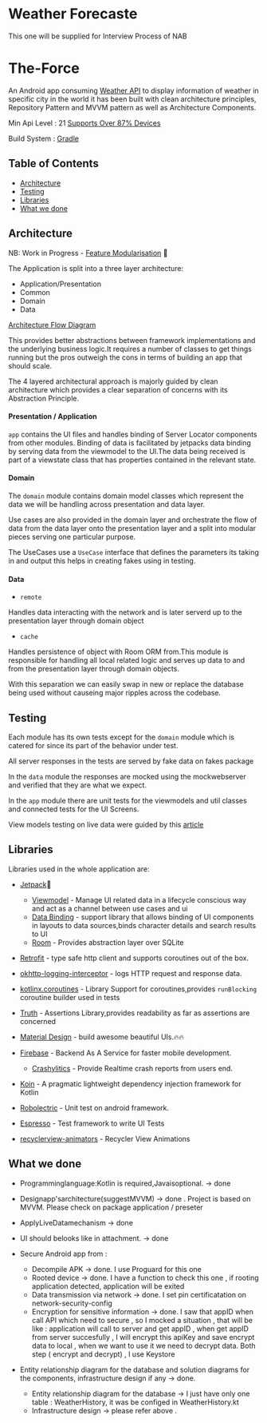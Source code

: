 
# Weather Forecaste

This one will be supplied for Interview Process of NAB 

# The-Force

An Android app consuming [Weather API](https://api.openweathermap.org/) to display information of weather in specific city in the world
it has been built with clean architecture principles, Repository Pattern and MVVM
pattern as well as Architecture Components.

Min Api Level : 21 [Supports Over 87% Devices ](https://developer.android.com/about/dashboards)

Build System : [Gradle](https://gradle.org/)

## Table of Contents

- [Architecture](#architecture)
- [Testing](#testing)
- [Libraries](#libraries)
- [What we done ](#whatwedone)

## Architecture

NB: Work in Progress - [Feature Modularisation](https://github.com/shinichi495/sample_poc) 🚧 

The Application is split into a three layer architecture:
- Application/Presentation
- Common
- Domain
- Data

[Architecture Flow Diagram](https://github.com/shinichi495/sample_poc/blob/main/pic/arch_flow.png)

This provides better abstractions between framework implementations 
and the underlying business logic.It requires a number of classes to get 
things running but the pros outweigh the cons in terms of building an app 
that should scale.

The 4 layered architectural approach is majorly guided by clean architecture which provides
a clear separation of concerns with its Abstraction Principle.

#### Presentation / Application

```app``` contains the UI files and handles binding of Server Locator components from other modules.
Binding of data is facilitated by jetpacks data binding by serving data from the viewmodel
to the UI.The data being received is part of a viewstate class that has properties contained in the
relevant state.

#### Domain

The ```domain``` module contains domain model classes which represent the
data we will be handling across presentation and data layer.

Use cases are also provided in the domain layer and orchestrate the flow 
of data from the data layer onto the presentation layer and a split into
modular pieces serving one particular purpose.

The UseCases use a ```UseCase``` interface that defines the parameters its taking in and 
output this helps in creating fakes using in testing.

#### Data

- ```remote```

Handles data interacting with the network and is later serverd up to the presentation layer through 
domain object

- ```cache```

Handles persistence of object with Room ORM from.This module is responsible for handling all local related
logic and serves up data to and from the presentation layer through domain objects.

With this separation we can easily swap in new or replace the database being used without causeing
major ripples across the codebase.

## Testing

Each module has its own tests except for the ```domain``` module which is catered for since its
part of the behavior under test.

All server responses in the tests are served by fake data on fakes package

In the ``data`` module the responses are mocked using the mockwebserver and verified that they
are what we expect.


In the ```app``` module there are unit tests for the viewmodels and util classes 
and connected tests for the UI Screens.


View models testing on live data were guided by this [article](https://proandroiddev.com/how-to-easily-test-a-viewmodel-with-livedata-and-coroutines-230c74416047)
 
 ## Libraries

Libraries used in the whole application are:

- [Jetpack](https://developer.android.com/jetpack)🚀
  - [Viewmodel](https://developer.android.com/topic/libraries/architecture/viewmodel) - Manage UI related data in a lifecycle conscious way 
  and act as a channel between use cases and ui
  - [Data Binding](https://developer.android.com/topic/libraries/data-binding) - support library that allows binding of UI components in  layouts to data sources,binds character details and search results to UI
  - [Room](https://developer.android.com/training/data-storage/room) - Provides abstraction layer over SQLite
- [Retrofit](https://square.github.io/retrofit/) - type safe http client 
and supports coroutines out of the box.  

- [okhttp-logging-interceptor](https://github.com/square/okhttp/blob/master/okhttp-logging-interceptor/README.md) - logs HTTP request and response data.
- [kotlinx.coroutines](https://github.com/Kotlin/kotlinx.coroutines) - Library Support for coroutines,provides `runBlocking` coroutine builder used in tests
- [Truth](https://truth.dev/) - Assertions Library,provides readability as far as assertions are concerned
- [Material Design](https://material.io/develop/android/docs/getting-started/) - build awesome beautiful UIs.🔥🔥
- [Firebase](https://firebase.google.com/) - Backend As A Service for faster mobile development.
  - [Crashylitics](https://firebase.google.com/docs/crashlytics) - Provide Realtime crash reports from users end.
- [Koin](https://github.com/InsertKoinIO/koin) - A pragmatic lightweight dependency injection framework for Kotlin
- [Robolectric](http://robolectric.org/) - Unit test on android framework.
- [Espresso](https://developer.android.com/training/testing/espresso) - Test framework to write UI Tests
- [recyclerview-animators](https://github.com/wasabeef/recyclerview-animators) - Recycler View Animations


 ## What we done 

 - Programminglanguage:Kotlin is required,Javaisoptional. -> done
 - Designapp'sarchitecture(suggestMVVM) -> done . Project is based on MVVM. Please check on package application / preseter
 - ApplyLiveDatamechanism -> done
 - UI should belooks like in attachment. -> done
 - Secure Android app from :
    - Decompile APK -> done. I use Proguard for this one 
    - Rooted device -> done. I have a function to check this one , if rooting application detected, application will be exited
    - Data transmission via network -> done. I set pin certificatation on network-security-config
    - Encryption for sensitive information -> done. I saw that appID when call API which need to secure , so I mocked a situation , that will be like : application will call to server and get appID , when get appID from server succesfully , I will encrypt this apiKey and save encrypt data to local , when we want to use it we need to decrypt data. Both step ( encrypt and decrypt) , I use Keystore

- Entity relationship diagram for the database and solution diagrams for the components, infrastructure design if any -> done.
    - Entity relationship diagram for the database -> I just have only one table : WeatherHistory, it was be configed in WeatherHistory.kt
    - Infrastructure design -> please refer above .
